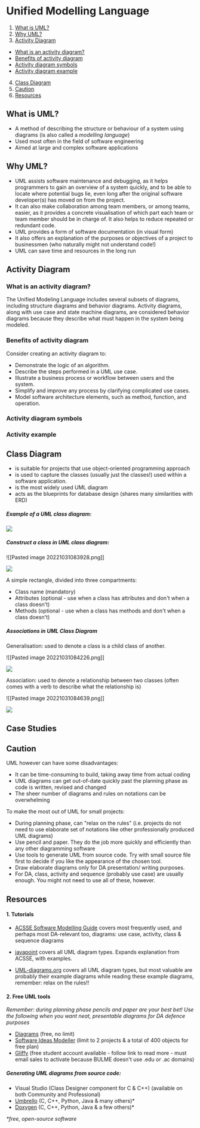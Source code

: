# Unified Modelling Language
1. [What is UML?](#def)
2. [Why UML?](#why)
3. [Activity Diagram](#acti)
- [What is an activity diagram?](#sub1)
- [Benefits of activity diagram](#sub2)
- [Activity diagram symbols](#sub3)
- [Activity diagram example](#sub4)

4. [Class Diagram](#class)
5. [Caution](#caution)
6. [Resources](#resources)
## What is UML? <a name="def"></a>
- A method of describing the structure or behaviour of a system using diagrams (is also called a *modelling language*)
- Used most often in the field of software engineering
- Aimed at large and complex software applications 

## Why UML? <a name="why"></a>
- UML assists software maintenance and debugging, as it helps programmers to gain an overview of a system quickly, and to be able to locate where potential bugs lie, even long after the original software developer(s) has moved on from the project.
- It can also make collaboration among team members, or among teams, easier, as it provides a concrete visualisation of which part each team or team member should be in charge of. It also helps to reduce repeated or redundant code.
- UML provides a form of software documentation (in visual form)
- It also offers an explanation of the purposes or objectives of a project to businessmen (who naturally might not understand code!)
- UML can save time and resources in the long run

## Activity Diagram <a name="acti"></a>

### What is an activity diagram? <a name="sub1"></a>
The Unified Modeling Language includes several subsets of diagrams, including structure diagrams and behavior diagrams. Activity diagrams, along with use case and state machine diagrams, are considered behavior diagrams because they describe what must happen in the system being modeled.
### Benefits of activity diagram <a name="sub2"></a>
Consider creating an activity diagram to:
- Demonstrate the logic of an algorithm.
- Describe the steps performed in a UML use case.
- Illustrate a business process or workflow between users and the system.
- Simplify and improve any process by clarifying complicated use cases.
- Model software architecture elements, such as method, function, and operation.
### Activity diagram symbols <a name="sub3"></a>







### Activity example <a name="sub4"></a>

## Class Diagram <a name="class"></a>
- is suitable for projects that use object-oriented programming approach
- is used to capture the classes (usually just the classes!) used within a software application. 
- is the most widely used UML diagram
- acts as the blueprints for database design (shares many similarities with ERD)

##### Example of a UML class diagram:
**![](https://lh6.googleusercontent.com/FxUNKt3OoFUeZOHrThXCATO5WlEBBmy-_oCQkC03XV2Kw2LBNWPmGs_vELvm4FCTkYL8gBtaGlVqwf6BEygunWQrV-4-ylF6POGjujc3jix3XIMRADEqXOrJ7roKd3lO1uGHVflWS87B6tog1SU447onEGA3riBzwrFwTJaV0cQL4qpkhckWV41aLQSX)**

##### Construct a class in UML class diagram:

![[Pasted image 20221031083928.png]]

![](https://github.com/maskros-m/f2022-pos-3akift-presentations/blob/master/uml/Pasted%20image%2020221031083928.png)

A simple rectangle, divided into three compartments:
- Class name (mandatory)
- Attributes (optional - use when a class has attributes and don't when a class doesn't)
- Methods (optional - use when a class has methods and don't when a class doesn't)

##### Associations in UML Class Diagram
Generalisation: used to denote a class is a child class of another.

![[Pasted image 20221031084226.png]]

![](https://github.com/maskros-m/f2022-pos-3akift-presentations/blob/master/uml/Pasted%20image%2020221031084226.png)

Association: used to denote a relationship between two classes (often comes with a verb to describe what the relationship is)

![[Pasted image 20221031084639.png]]

![](https://github.com/maskros-m/f2022-pos-3akift-presentations/blob/master/uml/Pasted%20image%2020221031084639.png)


## Case Studies
## Caution <a name="caution"></a>
UML however can have some disadvantages:
- It can be time-consuming to build, taking away time from actual coding
- UML diagrams can get out-of-date quickly past the planning phase as code is written, revised and changed
- The sheer number of diagrams and rules on notations can be overwhelming

To make the most out of UML for small projects:
- During planning phase, can "relax on the rules" (i.e. projects do not need to use elaborate set of notations like other professionally produced UML diagrams)
- Use pencil and paper. They do the job more quickly and efficiently than any other diagramming software
- Use tools to generate UML from source code. Try with small source file first to decide if you like the appearance of the chosen tool.
- Draw elaborate diagrams only for DA presentation/ writing purposes.
- For DA, class, activity and sequence (probably use case) are usually enough. You might not need to use all of these, however.

## Resources <a name="resources"></a>
#### 1. Tutorials
- [ACSSE Software Modelling Guide](https://uml.blauw.me/)
covers most frequently used, and perhaps most DA-relevant too, diagrams: use case, activity, class & sequence diagrams

- [javapoint](https://www.javatpoint.com/uml)
covers all UML diagram types. Expands explanation from ACSSE, with examples.

- [UML-diagrams.org](https://www.uml-diagrams.org/class-diagrams-overview.html)
covers all UML diagram types, but most valuable are probably their example diagrams
while reading these example diagrams, remember: relax on the rules!!
#### 2. Free UML tools
*Remember: during planning phase pencils and paper are your best bet! 
Use the following when you want neat, presentable diagrams for DA defence purposes*
- [Diagrams](https://app.diagrams.net/) (free, no limit)
- [Software Ideas Modeller](https://www.softwareideas.net/en/download) (limit to 2 projects & a total of 400 objects for free plan)
- [Gliffy](https://help.gliffy.com/online/Content/GliffyOnline/free_for_students.htm) (free student account available - follow link to read more - must email sales to activate because BULME doesn't use .edu or .ac domains)

##### Generating UML diagrams from source code:
-   Visual Studio (Class Designer component for C & C++) (available on both Community and Professional)
-   [Umbrello](https://umbrello.kde.org/installation.php) (C, C++, Python, Java & many others)\*
-   [Doxygen](https://www.doxygen.nl/download.html) (C, C++, Python, Java & a few others)\*

*\*free, open-source software*

